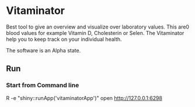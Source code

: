 # Vitaminator
Best tool to give an overview and visualize over laboratory values.
This are0 blood values for example Vitamin D, Cholesterin or Selen. 
The Vitaminator help you to keep track on your individual health.

The software is an Alpha state.

## Run
### Start from Command line
R -e "shiny::runApp('vitaminatorApp')"
open http://127.0.0.1:6298


